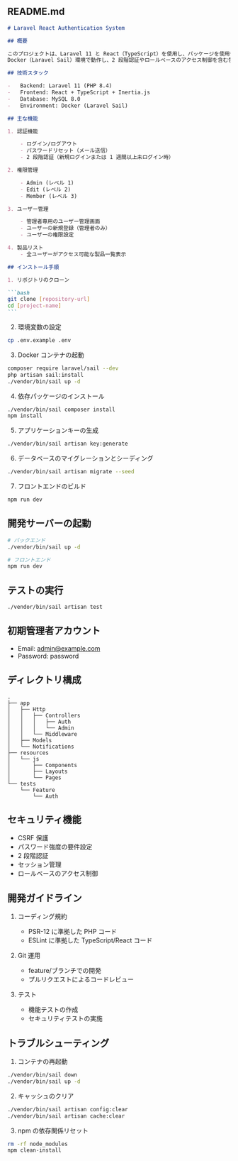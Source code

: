 ## README.md

````markdown
# Laravel React Authentication System

## 概要

このプロジェクトは、Laravel 11 と React（TypeScript）を使用し、パッケージを使用せず認証システムを実装した Web アプリケーションです。
Docker（Laravel Sail）環境で動作し、2 段階認証やロールベースのアクセス制御を含む包括的な認証機能を提供します。

## 技術スタック

-   Backend: Laravel 11 (PHP 8.4)
-   Frontend: React + TypeScript + Inertia.js
-   Database: MySQL 8.0
-   Environment: Docker (Laravel Sail)

## 主な機能

1. 認証機能

    - ログイン/ログアウト
    - パスワードリセット（メール送信）
    - 2 段階認証（新規ログインまたは 1 週間以上未ログイン時）

2. 権限管理

    - Admin (レベル 1)
    - Edit (レベル 2)
    - Member (レベル 3)

3. ユーザー管理

    - 管理者専用のユーザー管理画面
    - ユーザーの新規登録（管理者のみ）
    - ユーザーの権限設定

4. 製品リスト
    - 全ユーザーがアクセス可能な製品一覧表示

## インストール手順

1. リポジトリのクローン

```bash
git clone [repository-url]
cd [project-name]
```
````

2. 環境変数の設定

```bash
cp .env.example .env
```

3. Docker コンテナの起動

```bash
composer require laravel/sail --dev
php artisan sail:install
./vendor/bin/sail up -d
```

4. 依存パッケージのインストール

```bash
./vendor/bin/sail composer install
npm install
```

5. アプリケーションキーの生成

```bash
./vendor/bin/sail artisan key:generate
```

6. データベースのマイグレーションとシーディング

```bash
./vendor/bin/sail artisan migrate --seed
```

7. フロントエンドのビルド

```bash
npm run dev
```

## 開発サーバーの起動

```bash
# バックエンド
./vendor/bin/sail up -d

# フロントエンド
npm run dev
```

## テストの実行

```bash
./vendor/bin/sail artisan test
```

## 初期管理者アカウント

-   Email: admin@example.com
-   Password: password

## ディレクトリ構成

```
.
├── app
│   ├── Http
│   │   ├── Controllers
│   │   │   ├── Auth
│   │   │   └── Admin
│   │   └── Middleware
│   ├── Models
│   └── Notifications
├── resources
│   └── js
│       ├── Components
│       ├── Layouts
│       └── Pages
└── tests
    └── Feature
        └── Auth
```

## セキュリティ機能

-   CSRF 保護
-   パスワード強度の要件設定
-   2 段階認証
-   セッション管理
-   ロールベースのアクセス制御

## 開発ガイドライン

1. コーディング規約

    - PSR-12 に準拠した PHP コード
    - ESLint に準拠した TypeScript/React コード

2. Git 運用

    - feature/ブランチでの開発
    - プルリクエストによるコードレビュー

3. テスト
    - 機能テストの作成
    - セキュリティテストの実施

## トラブルシューティング

1. コンテナの再起動

```bash
./vendor/bin/sail down
./vendor/bin/sail up -d
```

2. キャッシュのクリア

```bash
./vendor/bin/sail artisan config:clear
./vendor/bin/sail artisan cache:clear
```

3. npm の依存関係リセット

```bash
rm -rf node_modules
npm clean-install
```

